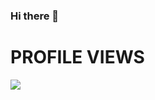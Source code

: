 ### Hi there 👋


# PROFILE VIEWS
![](https://komarev.com/ghpvc/?username=PyLuaCoder)

<!--
**PyLuaCoder/PyLuaCoder** is a ✨ _special_ ✨ repository because its `README.md` (this file) appears on your GitHub profile.
